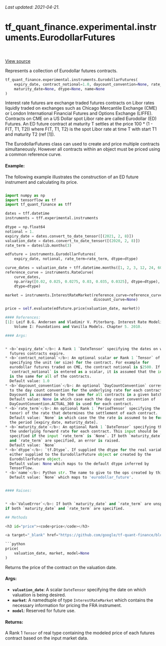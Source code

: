 <!--
This file is generated by a tool. Do not edit directly.
For open-source contributions the docs will be updated automatically.
-->

*Last updated: 2021-04-21.*

<div itemscope itemtype="http://developers.google.com/ReferenceObject">
<meta itemprop="name" content="tf_quant_finance.experimental.instruments.EurodollarFutures" />
<meta itemprop="path" content="Stable" />
<meta itemprop="property" content="__init__"/>
<meta itemprop="property" content="price"/>
</div>

# tf_quant_finance.experimental.instruments.EurodollarFutures

<!-- Insert buttons and diff -->

<table class="tfo-notebook-buttons tfo-api" align="left">
</table>

<a target="_blank" href="https://github.com/google/tf-quant-finance/blob/master/tf_quant_finance/experimental/instruments/eurodollar_futures.py">View source</a>



Represents a collection of Eurodollar futures contracts.

```python
tf_quant_finance.experimental.instruments.EurodollarFutures(
    expiry_date, contract_notional=1.0, daycount_convention=None, rate_term=None,
    maturity_date=None, dtype=None, name=None
)
```



<!-- Placeholder for "Used in" -->

Interest rate futures are exchange traded futures contracts on Libor rates
liquidly traded on exchanges such as Chicago Mercantile Exchange (CME) or
London International Financial Futures and Options Exchange (LIFFE). Contracts
on CME on a US Dollar spot Libor rate are called Eurodollar (ED) Futures.
An ED future contract at maturity T settles at the price
100 * (1 - F(T, T1, T2))
where F(T, T1, T2) is the spot Libor rate at time T with start T1 and
maturity T2 (ref [1]).

The EurodollarFutures class can used to create and price multiple contracts
simultaneously. However all contracts within an object must be priced using a
common reference curve.

#### Example:
The following example illustrates the construction of an ED future instrument
and calculating its price.

```python

import numpy as np
import tensorflow as tf
import tf_quant_finance as tff

dates = tff.datetime
instruments = tff.experimental.instruments

dtype = np.float64
notional = 1.
expiry_date = dates.convert_to_date_tensor([(2021, 2, 8)])
valuation_date = dates.convert_to_date_tensor([(2020, 2, 8)])
rate_term = dateslib.months(3)

edfuture = instruments.EurodollarFutures(
    expiry_date, notional, rate_term=rate_term, dtype=dtype)

curve_dates = valuation_date + tff.datetime.months([1, 2, 3, 12, 24, 60])
reference_curve = instruments.RateCurve(
    curve_dates,
    np.array([0.02, 0.025, 0.0275, 0.03, 0.035, 0.0325], dtype=dtype),
    dtype=dtype)

market = instruments.InterestRateMarket(reference_curve=reference_curve,
                                        discount_curve=None)

price = self.evaluate(edfuture.price(valuation_date, market))

#### References:
[1]: Leif B.G. Andersen and Vladimir V. Piterbarg. Interest Rate Modeling,
    Volume I: Foundations and Vanilla Models. Chapter 5. 2010.

#### Args:


* <b>`expiry_date`</b>: A Rank 1 `DateTensor` specifying the dates on which the
  futures contracts expire.
* <b>`contract_notional`</b>: An optional scalar or Rank 1 `Tensor` of real dtype
  specifying the unit (or size) for the contract. For example for
  eurodollar futures traded on CME, the contract notional is $2500. If
  `contract_notional` is entered as a scalar, it is assumed that the input
  is the same for all of the contracts.
  Default value: 1.0
* <b>`daycount_convention`</b>: An optional `DayCountConvention` corresponding
  to the day count convention for the underlying rate for each contract.
  Daycount is assumed to be the same for all contracts in a given batch.
  Default value: None in which case each the day count convention of
  DayCountConvention.ACTUAL_360 is used for each contract.
* <b>`rate_term`</b>: An optional Rank 1 `PeriodTensor` specifying the term (or
  tenor) of the rate that determines the settlement of each contract.
  Default value: `None` in which case the the rate is assumed to be for
  the period [expiry_date, maturity_date].
* <b>`maturity_date`</b>: An optional Rank 1 `DateTensor` specifying the maturity of
  the underlying forward rate for each contract. This input should be
  specified if the input `rate_term` is `None`. If both `maturity_date`
  and `rate_term` are specified, an error is raised.
  Default value: `None`
* <b>`dtype`</b>: `tf.Dtype`. If supplied the dtype for the real variables or ops
  either supplied to the EurodollarFuture object or created by the
  EurodollarFuture object.
  Default value: None which maps to the default dtype inferred by
  TensorFlow.
* <b>`name`</b>: Python str. The name to give to the ops created by this class.
  Default value: `None` which maps to 'eurodollar_future'.


#### Raises:


* <b>`ValueError`</b>: If both `maturity_date` and `rate_term` are unspecified or
if both `maturity_date` and `rate_term` are specified.

## Methods

<h3 id="price"><code>price</code></h3>

<a target="_blank" href="https://github.com/google/tf-quant-finance/blob/master/tf_quant_finance/experimental/instruments/eurodollar_futures.py">View source</a>

```python
price(
    valuation_date, market, model=None
)
```

Returns the price of the contract on the valuation date.


#### Args:


* <b>`valuation_date`</b>: A scalar `DateTensor` specifying the date on which
  valuation is being desired.
* <b>`market`</b>: A namedtuple of type `InterestRateMarket` which contains the
  necessary information for pricing the FRA instrument.
* <b>`model`</b>: Reserved for future use.


#### Returns:

A Rank 1 `Tensor` of real type containing the modeled price of each
futures contract based on the input market data.




